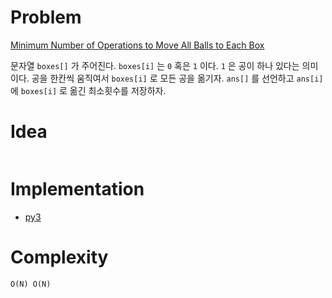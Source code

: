 # Problem

[Minimum Number of Operations to Move All Balls to Each Box](https://leetcode.com/problems/minimum-number-of-operations-to-move-all-balls-to-each-box/)

문자열 `boxes[]` 가 주어진다. `boxes[i]` 는 `0` 혹은 `1` 이다. `1` 은
공이 하나 있다는 의미이다. 공을 한칸씩 움직여서 `boxes[i]` 로 모든
공을 옮기자. `ans[]` 를 선언하고 `ans[i]` 에 `boxes[i]` 로
옮긴 최소횟수를 저장하자.

# Idea



```
```

# Implementation

* [py3](a.py)

# Complexity

```
O(N) O(N)
```
